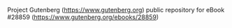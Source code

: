 Project Gutenberg (https://www.gutenberg.org) public repository for eBook #28859 (https://www.gutenberg.org/ebooks/28859)
